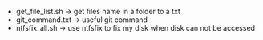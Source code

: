 * get_file_list.sh -> get files name in a folder to a txt
* git_command.txt  -> useful git command
* ntfsfix_all.sh   -> use ntfsfix to fix my disk when disk can not be accessed
